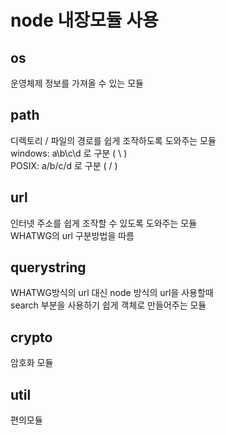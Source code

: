 # node 내장모듈 사용

## os
운영체제 정보를 가져올 수 있는 모듈

## path
디렉토리 / 파일의 경로를 쉽게 조작하도록 도와주는 모듈  
windows: a\b\c\d 로 구분 ( \ )  
POSIX: a/b/c/d 로 구분 ( / )  

## url
인터넷 주소를 쉽게 조작할 수 있도록 도와주는 모듈  
WHATWG의 url 구분방법을 따름  

## querystring
WHATWG방식의 url 대신 node 방식의 url을 사용할때  
search 부분을 사용하기 쉽게 객체로 만들어주는 모듈

## crypto
암호화 모듈

## util
편의모듈
